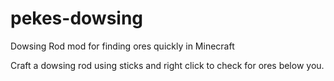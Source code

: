 # pekes-dowsing
Dowsing Rod mod for finding ores quickly in Minecraft

Craft a dowsing rod using sticks and right click to check for ores below you.
